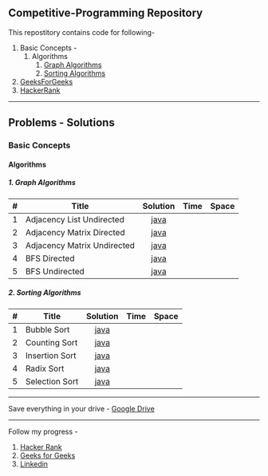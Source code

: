 ## Competitive-Programming Repository

This repostitory contains code for following-
1. Basic Concepts -
   1. Algorithms
      1. [Graph Algorithms](https://github.com/deepaksood619/Competitive-Programming#graph-algorithms)
      2. [Sorting Algorithms](https://github.com/deepaksood619/Competitive-Programming#sorting-algorithms)
2. [GeeksForGeeks](http://www.geeksforgeeks.org/)
3. [HackerRank](https://www.hackerrank.com/)

---

## Problems - Solutions
### Basic Concepts
#### Algorithms
##### 1. Graph Algorithms

| #   | Title | Solution | Time | Space
|:---:|------ |:--------:|:----:|:----:|
| 1 | Adjacency List Undirected | [java](https://github.com/deepaksood619/Competitive-Programming/blob/master/Basic%20Concepts/Algorithms/Graph%20Algorithms/AdjacencyListUndirected.java) | | | |
| 2 | Adjacency Matrix Directed | [java](https://github.com/deepaksood619/Competitive-Programming/blob/master/Basic%20Concepts/Algorithms/Graph%20Algorithms/AdjacencyMatrixDirected.java) | | | |
| 3 | Adjacency Matrix Undirected | [java](https://github.com/deepaksood619/Competitive-Programming/blob/master/Basic%20Concepts/Algorithms/Graph%20Algorithms/AdjacencyMatrixUndirected.java) | | | |
| 4 | BFS Directed | [java](https://github.com/deepaksood619/Competitive-Programming/blob/master/Basic%20Concepts/Algorithms/Graph%20Algorithms/BFSDirected.java) | | | |
| 5 | BFS Undirected | [java](https://github.com/deepaksood619/Competitive-Programming/blob/master/Basic%20Concepts/Algorithms/Graph%20Algorithms/BFSUndirected.java) | | | |
      
##### 2. Sorting Algorithms
| #   | Title | Solution | Time | Space
|:---:|------ |:--------:|:----:|:----:|
| 1 | Bubble Sort | [java](https://github.com/deepaksood619/Competitive-Programming/blob/master/Basic%20Concepts/Algorithms/Sorting%20Algorithms/BubbleSort.java) | | | |
| 2 | Counting Sort | [java](https://github.com/deepaksood619/Competitive-Programming/blob/master/Basic%20Concepts/Algorithms/Sorting%20Algorithms/CountingSort.java) | | | |
| 3 | Insertion Sort | [java](https://github.com/deepaksood619/Competitive-Programming/blob/master/Basic%20Concepts/Algorithms/Sorting%20Algorithms/InsertionSort.java) | | | |      
| 4 | Radix Sort | [java](https://github.com/deepaksood619/Competitive-Programming/blob/master/Basic%20Concepts/Algorithms/Sorting%20Algorithms/RadixSort.java) | | | |
| 5 | Selection Sort | [java](https://github.com/deepaksood619/Competitive-Programming/blob/master/Basic%20Concepts/Algorithms/SelectionSort.java) | | | |

---

Save everything in your drive -
[Google Drive](https://drive.google.com/drive/folders/0B1jHFoEHN0zfZV9ma2NfZEZjejg?usp=sharing)

---

Follow my progress -
1. [Hacker Rank](https://www.hackerrank.com/deepaksood619)
2. [Geeks for Geeks](http://practice.geeksforgeeks.org/user-profile.php?user=Deepak%20Sood)
3. [Linkedin](linkedin.com/in/deepaksood619)
